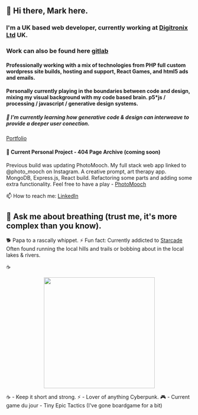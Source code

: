 
## 👋 Hi there, Mark here.
  
### I'm a UK based web developer, currently working at [Digitronix Ltd](https://www.digitronix.co.uk) UK. 
### Work can also be found here [gitlab](https://gitlab.com/mark.i)
#### Professionally working with a mix of technologies from PHP full custom wordpress site builds, hosting and support, React Games, and html5 ads and emails.
#### Personally currently playing in the boundaries between code and design, mixing my visual background with my code based brain. p5*js / processing / javascript / generative design systems.
##### 🌱 I’m currently learning how generative code & design can interweave to provide a deeper user conection.

[Portfolio](https://m-ivkovic-dev-portfolio.onrender.com/)

#### 🔭 Current Personal Project - 404 Page Archive (coming soon)

Previous build was updating PhotoMooch. My full stack web app linked to @photo_mooch on Instagram. A creative prompt, art therapy app. MongoDB, Express.js, React build. Refactoring some parts and adding some extra functionality. 
Feel free to have a play - <a href="https://photomooch.onrender.com/">PhotoMooch</a>

📫 How to reach me: [LinkedIn](https://www.linkedin.com/in/mark-ivkovic-68822474/)

## 💬 Ask me about breathing (trust me, it's more complex than you know).

🐕 Papa to a rascally whippet. 
⚡ Fun fact: Currently addicted to [Starcade](https://www.youtube.com/@starcade6611)
Often found running the local hills and trails or bobbing about in the local lakes & rivers.

☕️
<p align="center">
  <img src="https://cdn.discordapp.com/attachments/1086181330389311549/1210897990223536199/mark_i_Rene_Magritte_and_Max_Ernst_style_regency_whippet_zen__b85977ad-c13a-45c4-a932-042ef86105f6_0.png?ex=65ec3ba2&is=65d9c6a2&hm=54735c89612cb26ec896934eb4d59c3b34a5cbd40443cd010b49e7b1bf04f980&" height="300px">
</p>
☕️ - Keep it short and strong.
⚡ - Lover of anything Cyberpunk.
🎮 - Current game du jour - Tiny Epic Tactics (I've gone boardgame for a bit)


<!--
**whippet-code/whippet-code** is a ✨ _special_ ✨ repository because its `README.md` (this file) appears on your GitHub profile.

Here are some ideas to get you started:

- 🔭 I’m currently working on ...
- 🌱 I’m currently learning ...
- 👯 I’m looking to collaborate on ...
- 🤔 I’m looking for help with ...
- 💬 Ask me about ...
- 📫 How to reach me: ...
- 😄 Pronouns: ...
- ⚡ Fun fact: ...
-->

